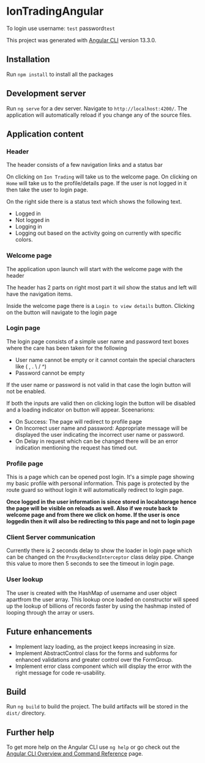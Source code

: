 # IonTradingAngular
To login use 
username: `test`
password`test`

This project was generated with [Angular CLI](https://github.com/angular/angular-cli) version 13.3.0.

## Installation

Run `npm install` to install all the packages

## Development server

Run `ng serve` for a dev server. Navigate to `http://localhost:4200/`. The application will automatically reload if you change any of the source files.

## Application content 

### Header ###
The header consists of a few navigation links and a status bar

On clicking on `Ion Trading` will take us to the welcome page.
On clicking on `Home` will take us to the profile/details page. If the user is not logged in it then take the user to login page.

On the right side there is a status text which shows the following text.
 - Logged in
 - Not logged in
 - Logging in
 - Logging out
based on the activity going on currently with specific colors.

### Welcome page ###
The application upon launch will start with the welcome page with the header

The header has 2 parts on right most part it wil show the status and left will have the navigation items.

Inside the welcome page there is a `Login to view details` button. Clicking on the button will navigate to the login page 

### Login page ###

The login page consists of a simple user name and password text boxes where the care has been taken for the following

- User name cannot be empty or it cannot contain the special characters like ( , . \ / ^)
- Password cannot be empty

If the user name or password is not valid in that case the login button will not be enabled.

If both the inputs are valid then on clicking login the button will be disabled and a loading indicator on button will appear.
Sceenarions:
- On Success: The page will redirect to profile page
- On Incorrect user name and password: Appropriate message will be displayed the user indicating the incorrect user name or password.
- On Delay in request which can be changed there will be an error indication mentioning the request has timed out.

### Profile page ###

This is a page which can be opened post login. It's a simple page showing my basic profile with personal information.
This page is protected by the route guard so without login it will automatically redirect to login page.

__Once logged in the user information is since stored in localstorage hence the page will be visible on reloads as well.
Also if we route back to welcome page and from there we click on home. If the user is once loggedin then it will also be redirecting to this page and not to login page__

### Client Server communication ###

Currently there is 2 seconds delay to show the loader in login page which can be changed on the `ProxyBackendInterceptor` class delay pipe. 
Change this value to more then 5 seconds to see the timeout in login page.

### User lookup ###
The user is created with the HashMap of username and user object apartfrom the user array.
This lookup once loaded on constructor will speed up the lookup of billions of records faster by using the hashmap insted of looping through the array or users.


## Future enhancements

- Implement lazy loading, as the project keeps increasing in size.
- Implement AbstractControl class for the forms and subforms for enhanced validations and greater control over the FormGroup.
- Implement error class component which will display the error with the right message for code re-usability.

## Build

Run `ng build` to build the project. The build artifacts will be stored in the `dist/` directory.

## Further help

To get more help on the Angular CLI use `ng help` or go check out the [Angular CLI Overview and Command Reference](https://angular.io/cli) page.
